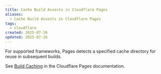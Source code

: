 ```yaml
---
title: Cache Build Assests in Cloudflare Pages
aliases:
  - Cache Build Assests in Cloudflare Pages
tags:
  - cloudflare
created: 2025-07-26
updated: 2025-07-26
---
```


For supported frameworks, Pages detects a specified cache directory for reuse in subsequent builds.

See [Build Caching](https://developers.cloudflare.com/pages/configuration/build-caching/) in the Cloudflare Pages documentation.